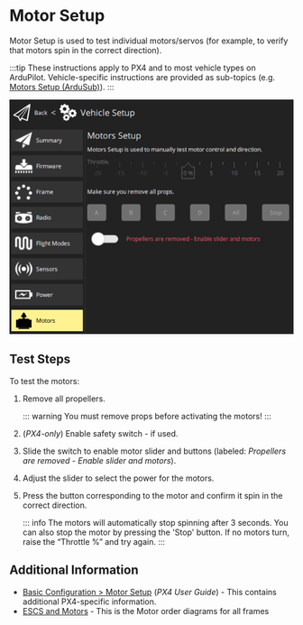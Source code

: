 # Motor Setup

Motor Setup is used to test individual motors/servos (for example, to verify that motors spin in the correct direction).

:::tip
These instructions apply to PX4 and to most vehicle types on ArduPilot.
Vehicle-specific instructions are provided as sub-topics (e.g. [Motors Setup (ArduSub)](../setup_view/motors_ardusub.md)).
:::

![Motors Test](../../../assets/setup/Motors.png)

## Test Steps

To test the motors:

1. Remove all propellers.

   ::: warning
   You must remove props before activating the motors!
   :::

2. (_PX4-only_) Enable safety switch - if used.

3. Slide the switch to enable motor slider and buttons (labeled: _Propellers are removed - Enable slider and motors_).

4. Adjust the slider to select the power for the motors.

5. Press the button corresponding to the motor and confirm it spin in the correct direction.

   ::: info
   The motors will automatically stop spinning after 3 seconds.
   You can also stop the motor by pressing the 'Stop' button.
   If no motors turn, raise the “Throttle %” and try again.
   :::

## Additional Information

- [Basic Configuration > Motor Setup](http://docs.px4.io/master/en/config/motors.html) (_PX4 User Guide_) - This contains additional PX4-specific information.
- [ESCS and Motors](https://ardupilot.org/copter/docs/connect-escs-and-motors.html#motor-order-diagrams) - This is the Motor order diagrams for all frames
